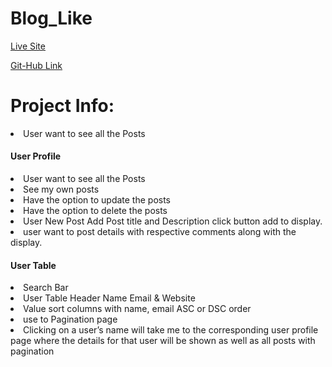 
# Blog_Like



<a href="https://blog-like-24ae00.netlify.app/">Live Site</a>
</hr>
<a href="https://github.com/niazmurshedsiam/Blog_Like">Git-Hub Link</a>

# Project Info:

<li> User want to see all the Posts</li>

<h4>User Profile</h4>

<li> User want to see all the Posts</li>
<li>See my own posts</li> 
<li>Have the option to update the posts</li> 
<li>Have the option to delete the posts </li>
<li>User New Post Add Post title and Description click button add to display.</li>  
<li>user want to post details with respective comments along with the display.</li>

<h4>User Table</h4>
<li>Search Bar</li>
<li>User Table Header Name Email & Website</li>
<li>Value sort columns with name, email ASC or DSC order </li>
<li>use to Pagination page</li>
<li>Clicking on a user’s name will take me to the corresponding user profile page where the details for that user will be shown as well as all posts with pagination</li>
